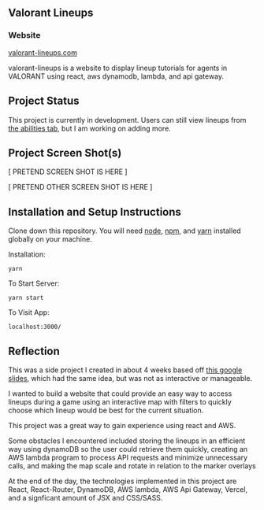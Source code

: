 ## Valorant Lineups

### Website

[valorant-lineups.com](https://valorant-lineups.com)
 

valorant-lineups is a website to display lineup tutorials for agents in VALORANT using react, aws dynamodb, lambda, and api gateway. 

## Project Status

This project is currently in development. Users can still view lineups from [the abilities tab](https://valorant-lineups.com/abilities), but I am working on adding more.

## Project Screen Shot(s)

[ PRETEND SCREEN SHOT IS HERE ]

[ PRETEND OTHER SCREEN SHOT IS HERE ]

## Installation and Setup Instructions

Clone down this repository. You will need [node](https://nodejs.org/en/), [npm](https://nodejs.org/en/), and [yarn](https://classic.yarnpkg.com/lang/en/docs/install/#windows-stable) installed globally on your machine.  

Installation:

`yarn`

To Start Server:

`yarn start`  

To Visit App:

`localhost:3000/`  

## Reflection

This was a side project I created in about 4 weeks based off [this google slides](https://docs.google.com/presentation/d/1lC66dZQBioIc2E_sOvXS3ZoNykfSPl0Xj5qaDqknwwA/present?slide=id.g8d7eda0435_9_159), which had the same idea, but was not as interactive or manageable.

I wanted to build a website that could provide an easy way to access lineups during a game using an interactive map with filters to quickly choose which lineup would be best for the current situation.

This project was a great way to gain experience using react and AWS.

Some obstacles I encountered included storing the lineups in an efficient way using dynamoDB so the user could retrieve them quickly, creating an AWS lambda program to process API requests and minimize unnecessary calls, and making the map scale and rotate in relation to the marker overlays 

At the end of the day, the technologies implemented in this project are React, React-Router, DynamoDB, AWS lambda, AWS Api Gateway, Vercel, and a signficant amount of JSX and CSS/SASS.